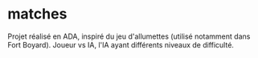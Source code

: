 # matches

Projet réalisé en ADA, inspiré du jeu d'allumettes (utilisé notamment dans Fort Boyard).
Joueur vs IA, l'IA ayant différents niveaux de difficulté.
